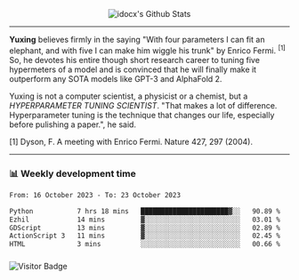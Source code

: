 <div align="center">
    <img align="center" src="https://github-readme-stats.vercel.app/api?username=idocx&show_icons=true&count_private=true&hide_border=true" alt="idocx's Github Stats"></img>
</div>

---

**Yuxing** believes firmly in the saying "With four parameters I can fit an elephant, and with five I can make him wiggle his trunk" by Enrico Fermi. <sup>[1]</sup> So, he devotes his entire though short research career to tuning five hypermeters of a model and is convinced that he will finally make it outperform any SOTA models like GPT-3 and AlphaFold 2.

Yuxing is not a computer scientist, a physicist or a chemist, but a *HYPERPARAMETER TUNING SCIENTIST*. "That makes a lot of difference. Hyperparameter tuning is the technique that changes our life, especially before pulishing a paper.", he said.

[1] Dyson, F. A meeting with Enrico Fermi. Nature 427, 297 (2004).


---

### 📊 Weekly development time
<!--START_SECTION:waka-->

```txt
From: 16 October 2023 - To: 23 October 2023

Python           7 hrs 18 mins   ██████████████████████▓░░   90.89 %
Ezhil            14 mins         ▓░░░░░░░░░░░░░░░░░░░░░░░░   03.01 %
GDScript         13 mins         ▓░░░░░░░░░░░░░░░░░░░░░░░░   02.89 %
ActionScript 3   11 mins         ▓░░░░░░░░░░░░░░░░░░░░░░░░   02.45 %
HTML             3 mins          ░░░░░░░░░░░░░░░░░░░░░░░░░   00.66 %
```

<!--END_SECTION:waka-->

### 

![Visitor Badge](https://visitor-badge.laobi.icu/badge?page_id=idocx.idocx)